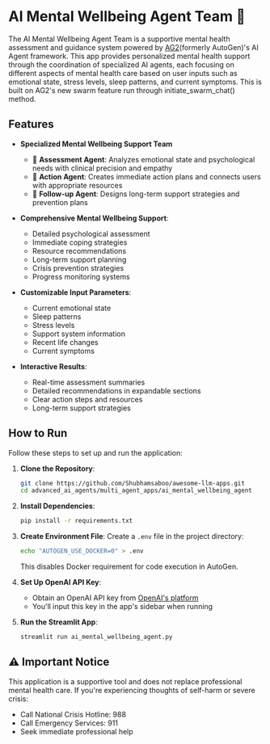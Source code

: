 # AI Mental Wellbeing Agent Team 🧠

The AI Mental Wellbeing Agent Team is a supportive mental health assessment and guidance system powered by [AG2](https://github.com/ag2ai/ag2?tab=readme-ov-file)(formerly AutoGen)'s AI Agent framework. This app provides personalized mental health support through the coordination of specialized AI agents, each focusing on different aspects of mental health care based on user inputs such as emotional state, stress levels, sleep patterns, and current symptoms. This is built on AG2's new swarm feature run through initiate_swarm_chat() method.

## Features

- **Specialized Mental Wellbeing Support Team**
    - 🧠 **Assessment Agent**: Analyzes emotional state and psychological needs with clinical precision and empathy
    - 🎯 **Action Agent**: Creates immediate action plans and connects users with appropriate resources
    - 🔄 **Follow-up Agent**: Designs long-term support strategies and prevention plans

- **Comprehensive Mental Wellbeing Support**:
  - Detailed psychological assessment
  - Immediate coping strategies
  - Resource recommendations
  - Long-term support planning
  - Crisis prevention strategies
  - Progress monitoring systems

- **Customizable Input Parameters**:
  - Current emotional state
  - Sleep patterns
  - Stress levels
  - Support system information
  - Recent life changes
  - Current symptoms

- **Interactive Results**: 
   - Real-time assessment summaries
   - Detailed recommendations in expandable sections
   - Clear action steps and resources
   - Long-term support strategies

## How to Run

Follow these steps to set up and run the application:

1. **Clone the Repository**:
   ```bash
   git clone https://github.com/Shubhamsaboo/awesome-llm-apps.git
   cd advanced_ai_agents/multi_agent_apps/ai_mental_wellbeing_agent
   ```

2. **Install Dependencies**:
   ```bash
   pip install -r requirements.txt
   ```

3. **Create Environment File**:
   Create a `.env` file in the project directory:
   ```bash
   echo "AUTOGEN_USE_DOCKER=0" > .env
   ```
   This disables Docker requirement for code execution in AutoGen.

4. **Set Up OpenAI API Key**:
   - Obtain an OpenAI API key from [OpenAI's platform](https://platform.openai.com)
   - You'll input this key in the app's sidebar when running

5. **Run the Streamlit App**:
   ```bash
   streamlit run ai_mental_wellbeing_agent.py
   ```


## ⚠️ Important Notice

This application is a supportive tool and does not replace professional mental health care. If you're experiencing thoughts of self-harm or severe crisis:

- Call National Crisis Hotline: 988
- Call Emergency Services: 911
- Seek immediate professional help


